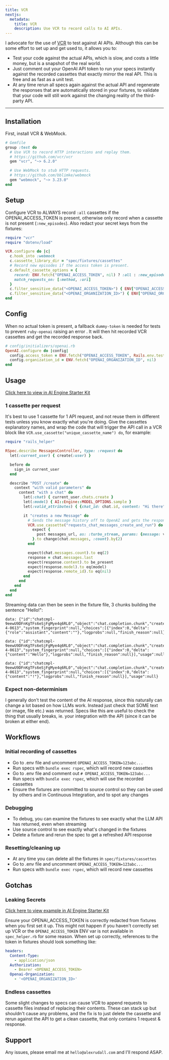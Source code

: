 ```yaml
---
title: VCR
nextjs:
  metadata:
    title: VCR
    description: Use VCR to record calls to AI APIs.
---
```


I advocate for the use of [VCR](https://github.com/vcr/vcr) to test against AI APIs. Although this can be some effort to set up and get used to, it allows you to:

- Test your code against the actual APIs, which is slow, and costs a little money, but is a snapshot of the real world.
- Just comment out your OpenAI API token to run your specs instantly against the recorded cassettes that exactly mirror the real API. This is free and as fast as a unit test.
- At any time rerun all specs again against the actual API and regenerate the responses that are automatically stored in your fixtures, to validate that your code will still work against the changing reality of the third-party API.

---

## Installation

First, install VCR & WebMock.

```ruby
# Gemfile
group :test do
  # Use VCR to record HTTP interactions and replay them.
  # https://github.com/vcr/vcr
  gem "vcr", "~> 6.2.0"

  # Use WebMock to stub HTTP requests.
  # https://github.com/bblimke/webmock
  gem "webmock", "~> 3.23.0"
end
```

## Setup

Configure VCR to ALWAYS record `:all` cassettes if the OPENAI_ACCESS_TOKEN is present, otherwise only record when a cassette is not present (`:new_episodes`).
Also redact your secret keys from the fixtures:

```ruby
require "vcr"
require "dotenv/load"

VCR.configure do |c|
  c.hook_into :webmock
  c.cassette_library_dir = "spec/fixtures/cassettes"
  # Record new episodes if the access token is present.
  c.default_cassette_options = {
    record: ENV.fetch("OPENAI_ACCESS_TOKEN", nil) ? :all : :new_episodes,
    match_requests_on: [:method, :uri]
  }
  c.filter_sensitive_data("<OPENAI_ACCESS_TOKEN>") { ENV["OPENAI_ACCESS_TOKEN"] }
  c.filter_sensitive_data("<OPENAI_ORGANIZATION_ID>") { ENV["OPENAI_ORGANIZATION_ID"] }
end
```

## Config

When no actual token is present, a fallback `dummy-token` is needed for tests to prevent `ruby-openai` raising an error . It will then hit recorded VCR cassettes and get the recorded response back.

```ruby
# config/initializers/openai.rb
OpenAI.configure do |config|
  config.access_token = ENV.fetch("OPENAI_ACCESS_TOKEN", Rails.env.test? ? "dummy-token" : nil)
  config.organization_id = ENV.fetch("OPENAI_ORGANIZATION_ID", nil)
end
```

## Usage

[Click here to view in AI Engine Starter Kit](https://github.com/alexrudall/ai-engine-starter-kit/blob/main/spec/requests/messages_spec.rb)

### 1 cassette per request

It's best to use 1 cassette for 1 API request, and not reuse them in different tests unless you know exactly what you're doing. Give the cassettes explanatory names, and wrap the code that will trigger the API call in a VCR block like `VCR.use_cassette("unique_cassette_name") do`, for example:

```ruby
require "rails_helper"

RSpec.describe MessagesController, type: :request do
  let(:current_user) { create(:user) }

  before do
    sign_in current_user
  end

  describe "POST /create" do
    context "with valid parameters" do
      context "with a chat" do
        let(:chat) { current_user.chats.create }
        let(:model) { AI::Engine::MODEL_OPTIONS.sample }
        let(:valid_attributes) { {chat_id: chat.id, content: "Hi there", model: model} }

        it "creates a new Message" do
          # Sends the message history off to OpenAI and gets the response.
          VCR.use_cassette("requests_chat_messages_create_and_run") do
            expect {
              post messages_url, as: :turbo_stream, params: {message: valid_attributes}
            }.to change(chat.messages, :count).by(2)
          end

          expect(chat.messages.count).to eq(2)
          response = chat.messages.last
          expect(response.content).to be_present
          expect(response.model).to eq(model)
          expect(response.remote_id).to eq(nil)
        end
      end
    end
  end
end
```

Streaming data can then be seen in the fixture file, 3 chunks building the sentence "Hello!":

```
data: {"id":"chatcmpl-9eewU9DFnKgTFs6eSjFgMye4q6RL0","object":"chat.completion.chunk","created":1719477530,"model":"gpt-4-0613","system_fingerprint":null,"choices":[{"index":0,"delta":{"role":"assistant","content":""},"logprobs":null,"finish_reason":null}],"usage":null}

data: {"id":"chatcmpl-9eewU9DFnKgTFs6eSjFgMye4q6RL0","object":"chat.completion.chunk","created":1719477530,"model":"gpt-4-0613","system_fingerprint":null,"choices":[{"index":0,"delta":{"content":"Hello"},"logprobs":null,"finish_reason":null}],"usage":null}

data: {"id":"chatcmpl-9eewU9DFnKgTFs6eSjFgMye4q6RL0","object":"chat.completion.chunk","created":1719477530,"model":"gpt-4-0613","system_fingerprint":null,"choices":[{"index":0,"delta":{"content":"!"},"logprobs":null,"finish_reason":null}],"usage":null}
```

### Expect non-determinism

I generally don't test the content of the AI response, since this naturally can change a lot based on how LLMs work. Instead just check that SOME text (or image, file etc.) was returned. Specs like this are useful to check the thing that usually breaks, ie. your integration with the API (since it can be broken at either end).

## Workflows

### Initial recording of cassettes

- Go to .env file and uncomment `OPENAI_ACCESS_TOKEN=123abc...`
- Run specs with `bundle exec rspec`, which will record new cassettes
- Go to .env file and comment out `# OPENAI_ACCESS_TOKEN=123abc...`
- Run specs with `bundle exec rspec`, which will use the recorded cassettes
- Ensure the fixtures are committed to source control so they can be used by others and in Continuous Integration, and to spot any changes

### Debugging

- To debug, you can examine the fixtures to see exactly what the LLM API has returned, even when streaming
- Use source control to see exactly what's changed in the fixtures
- Delete a fixture and rerun the spec to get a refreshed API response

### Resetting/cleaning up

- At any time you can delete all the fixtures in `spec/fixtures/cassettes`
- Go to .env file and uncomment `OPENAI_ACCESS_TOKEN=123abc...`
- Run specs with `bundle exec rspec`, which will record new cassettes

## Gotchas

### Leaking Secrets

[Click here to view example in AI Engine Starter Kit](https://github.com/alexrudall/ai-engine-starter-kit/blob/main/spec/fixtures/cassettes/requests_chat_messages_create_and_run.yml)

Ensure your OPENAI_ACCESS_TOKEN is correctly redacted from fixtures when you first set it up. This might not happen if you haven't correctly set up VCR or the `OPENAI_ACCESS_TOKEN` ENV var is not available in `spec_helper.rb` for some reason. When set up correctly, references to the token in fixtures should look something like:

```yml
headers:
  Content-Type:
    - application/json
  Authorization:
    - Bearer <OPENAI_ACCESS_TOKEN>
  Openai-Organization:
    - '<OPENAI_ORGANIZATION_ID>'
```

### Endless cassettes

Some slight changes to specs can cause VCR to append requests to cassette files instead of replacing their contents. These can stack up but shouldn't cause any problems, and the fix is to just delete the cassette and rerun against the API to get a clean cassette, that only contains 1 request & response.

## Support

Any issues, please email me at `hello@alexrudall.com` and I'll respond ASAP.
